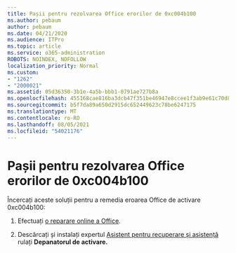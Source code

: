 ```yaml
---
title: Pașii pentru rezolvarea Office erorilor de 0xc004b100
ms.author: pebaum
author: pebaum
ms.date: 04/21/2020
ms.audience: ITPro
ms.topic: article
ms.service: o365-administration
ROBOTS: NOINDEX, NOFOLLOW
localization_priority: Normal
ms.custom:
- "1262"
- "2000021"
ms.assetid: 05d36350-3b1e-4a5b-bbb1-0791ae727b8a
ms.openlocfilehash: 455168cae816ba3dcb47f351be46947e8ccee1f3ab9e61c70d82d49e5279ef85
ms.sourcegitcommit: b5f7da89a650d2915dc652449623c78be6247175
ms.translationtype: MT
ms.contentlocale: ro-RO
ms.lasthandoff: 08/05/2021
ms.locfileid: "54021176"
---
```

# <a name="steps-to-resolve-office-activation-error-0xc004b100"></a>Pașii pentru rezolvarea Office erorilor de 0xc004b100

Încercați aceste soluții pentru a remedia eroarea Office de activare 0xc004b100:
  
1. Efectuați [o reparare online a Office](https://support.office.com/article/7821d4b6-7c1d-4205-aa0e-a6b40c5bb88b).

2. Descărcați și instalați expertul [Asistent pentru recuperare și asistență](https://aka.ms/SARA-OfficeActivation-Alchemy) rulați **Depanatorul de activare.**
